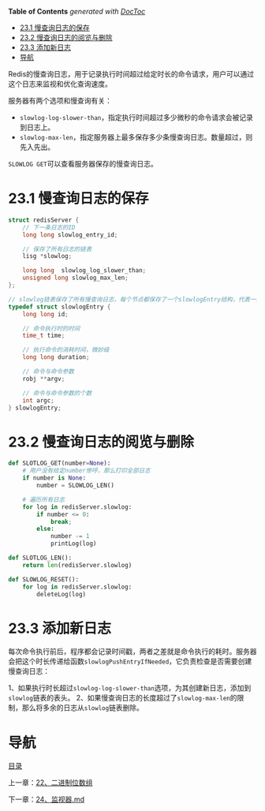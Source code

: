 <!-- START doctoc generated TOC please keep comment here to allow auto update -->
<!-- DON'T EDIT THIS SECTION, INSTEAD RE-RUN doctoc TO UPDATE -->
**Table of Contents**  *generated with [DocToc](https://github.com/thlorenz/doctoc)*

- [23.1 慢查询日志的保存](#231-%E6%85%A2%E6%9F%A5%E8%AF%A2%E6%97%A5%E5%BF%97%E7%9A%84%E4%BF%9D%E5%AD%98)
- [23.2 慢查询日志的阅览与删除](#232-%E6%85%A2%E6%9F%A5%E8%AF%A2%E6%97%A5%E5%BF%97%E7%9A%84%E9%98%85%E8%A7%88%E4%B8%8E%E5%88%A0%E9%99%A4)
- [23.3 添加新日志](#233-%E6%B7%BB%E5%8A%A0%E6%96%B0%E6%97%A5%E5%BF%97)
- [导航](#%E5%AF%BC%E8%88%AA)

<!-- END doctoc generated TOC please keep comment here to allow auto update -->

Redis的慢查询日志，用于记录执行时间超过给定时长的命令请求，用户可以通过这个日志来监视和优化查询速度。

服务器有两个选项和慢查询有关：

- `slowlog-log-slower-than`，指定执行时间超过多少微秒的命令请求会被记录到日志上。
- `slowlog-max-len`，指定服务器上最多保存多少条慢查询日志。数量超过，则先入先出。

`SLOWLOG GET`可以查看服务器保存的慢查询日志。

# 23.1 慢查询日志的保存

```c
struct redisServer {
    // 下一条日志的ID
    long long slowlog_entry_id; 

    // 保存了所有日志的链表
    lisg *slowlog;

    long long  slowlog_log_slower_than;
    unsigned long slowlog_max_len;
};

// slowlog链表保存了所有慢查询日志，每个节点都保存了一个slowlogEntry结构，代表一条日志
typedef struct slowlogEntry {
    long long id;

    // 命令执行时的时间
    time_t time;

    // 执行命令的消耗时间，微妙级
    long long duration;

    // 命令与命令参数
    robj **argv;

    // 命令与命令参数的个数
    int argc;
} slowlogEntry;
```

# 23.2 慢查询日志的阅览与删除

```python
def SLOTLOG_GET(number=None):
    # 用户没有给定number惨呼，那么打印全部日志
    if number is None:
        number = SLOWLOG_LEN()

    # 遍历所有日志
    for log in redisServer.slowlog:
        if number <= 0:
            break;
        else:
            number -= 1
            printLog(log)

def SLOTLOG_LEN():
    return len(redisServer.slowlog)

def SLOWLOG_RESET():
    for log in redisServer.slowlog:
        deleteLog(log)
```

# 23.3 添加新日志

每次命令执行前后，程序都会记录时间戳，两者之差就是命令执行的耗时。服务器会把这个时长传递给函数`slowlogPushEntryIfNeeded`，它负责检查是否需要创建慢查询日志：

1、如果执行时长超过`slowlog-log-slower-than`选项，为其创建新日志，添加到`slowlog`链表的表头。
2、如果慢查询日志的长度超过了`slowlog-max-len`的限制，那么将多余的日志从`slowlog`链表删除。

# 导航

[目录](README.md)

上一章：[22、二进制位数组](22、二进制位数组.md)

下一章：[24、监视器.md](24、监视器.md)

